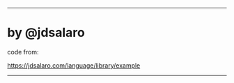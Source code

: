 ___________________________________________________________________________
   
#  by @jdsalaro


  code from:


  https://jdsalaro.com/language/library/example
_________________________________________________________________________


